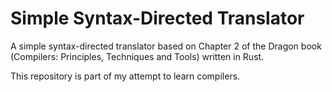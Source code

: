 # Simple Syntax-Directed Translator

A simple syntax-directed translator based on Chapter 2 of the Dragon book (Compilers: Principles, Techniques and Tools) written in Rust.

This repository is part of my attempt to learn compilers.
